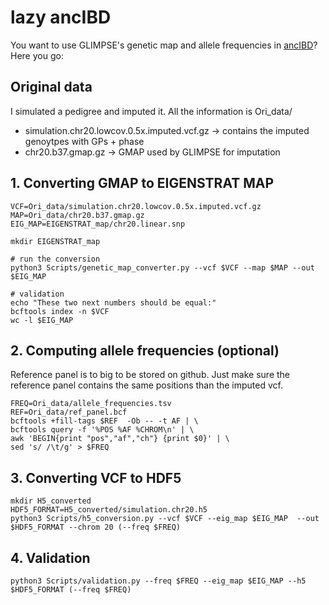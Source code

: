 # lazy ancIBD

You want to use GLIMPSE's genetic map and allele frequencies in [ancIBD](https://github.com/hringbauer/ancIBD)? Here you go:

## Original data
I simulated a pedigree and imputed it. All the information is Ori_data/
* simulation.chr20.lowcov.0.5x.imputed.vcf.gz -> contains the imputed genoytpes with GPs + phase
* chr20.b37.gmap.gz -> GMAP used by GLIMPSE for imputation

## 1. Converting GMAP to EIGENSTRAT MAP
```
VCF=Ori_data/simulation.chr20.lowcov.0.5x.imputed.vcf.gz
MAP=Ori_data/chr20.b37.gmap.gz
EIG_MAP=EIGENSTRAT_map/chr20.linear.snp

mkdir EIGENSTRAT_map

# run the conversion
python3 Scripts/genetic_map_converter.py --vcf $VCF --map $MAP --out $EIG_MAP

# validation
echo "These two next numbers should be equal:"
bcftools index -n $VCF
wc -l $EIG_MAP
```

## 2. Computing allele frequencies (optional)
Reference panel is to big to be stored on github. Just make sure the reference panel contains the same positions than the imputed vcf.
```
FREQ=Ori_data/allele_frequencies.tsv
REF=Ori_data/ref_panel.bcf
bcftools +fill-tags $REF  -Ob -- -t AF | \
bcftools query -f '%POS %AF %CHROM\n' | \
awk 'BEGIN{print "pos","af","ch"} {print $0}' | \
sed 's/ /\t/g' > $FREQ
```


## 3. Converting VCF to HDF5
```
mkdir H5_converted
HDF5_FORMAT=H5_converted/simulation.chr20.h5
python3 Scripts/h5_conversion.py --vcf $VCF --eig_map $EIG_MAP  --out $HDF5_FORMAT --chrom 20 (--freq $FREQ)
```


## 4. Validation
```
python3 Scripts/validation.py --freq $FREQ --eig_map $EIG_MAP --h5 $HDF5_FORMAT (--freq $FREQ)
```
